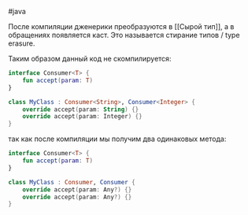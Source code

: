 #java 

После компиляции дженерики преобразуются в [[Сырой тип]], а в обращениях появляется каст. Это называется стирание типов / type erasure.

Таким образом данный код не скомпилируется:
``` kotlin
interface Consumer<T> {
	fun accept(param: T)
}

class MyClass : Consumer<String>, Consumer<Integer> {
	override accept(param: String) {}
	override accept(param: Integer) {}
}
```
так как после компиляции мы получим два одинаковых метода:
``` kotlin
interface Consumer<T> {
	fun accept(param: T)
}

class MyClass : Consumer, Consumer {
	override accept(param: Any?) {}
	override accept(param: Any?) {}
}
```